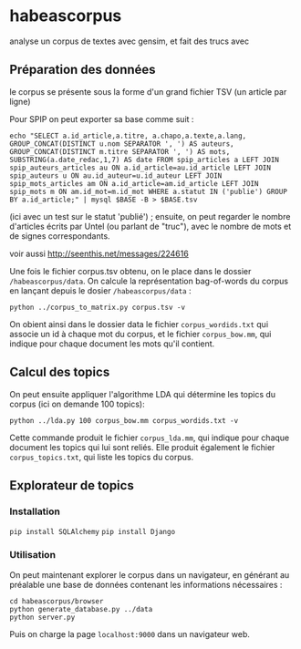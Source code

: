 # habeascorpus

analyse un corpus de textes avec gensim, et fait des trucs avec

## Préparation des données
le corpus se présente sous la forme d'un grand fichier TSV (un article par ligne)

Pour SPIP on peut exporter sa base comme suit :

```
echo "SELECT a.id_article,a.titre, a.chapo,a.texte,a.lang, GROUP_CONCAT(DISTINCT u.nom SEPARATOR ', ') AS auteurs, GROUP_CONCAT(DISTINCT m.titre SEPARATOR ', ') AS mots, SUBSTRING(a.date_redac,1,7) AS date FROM spip_articles a LEFT JOIN spip_auteurs_articles au ON a.id_article=au.id_article LEFT JOIN spip_auteurs u ON au.id_auteur=u.id_auteur LEFT JOIN spip_mots_articles am ON a.id_article=am.id_article LEFT JOIN spip_mots m ON am.id_mot=m.id_mot WHERE a.statut IN ('publie') GROUP BY a.id_article;" | mysql $BASE -B > $BASE.tsv
```

(ici avec un test sur le statut 'publié') ; ensuite, on peut regarder le nombre d'articles écrits par Untel (ou parlant de "truc"), avec le nombre de mots et de signes correspondants.

voir aussi http://seenthis.net/messages/224616

Une fois le fichier corpus.tsv obtenu, on le place dans le dossier `/habeascorpus/data`. On calcule la représentation bag-of-words du corpus en lançant depuis le dosier `/habeascorpus/data` :

```
python ../corpus_to_matrix.py corpus.tsv -v
```

On obient ainsi dans le dossier data le fichier `corpus_wordids.txt` qui associe un id à chaque mot du corpus, et le fichier `corpus_bow.mm`, qui indique pour chaque document les mots qu'il contient.

## Calcul des topics

On peut ensuite appliquer l'algorithme LDA qui détermine les topics du corpus (ici on demande 100 topics):

```
python ../lda.py 100 corpus_bow.mm corpus_wordids.txt -v
```

Cette commande produit le fichier `corpus_lda.mm`, qui indique pour chaque document les topics qui lui sont reliés. Elle produit également le fichier `corpus_topics.txt`, qui liste les topics du corpus.

## Explorateur de topics

### Installation
`pip install SQLAlchemy`
`pip install Django`

### Utilisation
On peut maintenant explorer le corpus dans un navigateur, en générant au préalable une base de données contenant les informations nécessaires :

```
cd habeascorpus/browser
python generate_database.py ../data
python server.py
```

Puis on charge la page `localhost:9000` dans un navigateur web.



